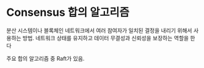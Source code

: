 # Consensus 합의 알고리즘 
분산 시스템이나 블록체인 네트워크에서 여러 참여자가 일치된 결정을 내리기 위해서 사용하는 방법.
네트워크 상태를 유지하고 데이터 무결성과 신뢰성을 보장하는 역할을 한다

주요 합의 알고리즘 중 Raft가 있음.